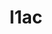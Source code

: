 ---
layout: page
title: l1ac
description: L1 Adaptive Augmentation for Geometric Tracking Control of Quadrotors
img: assets/img/l1ac_cropped.gif
redirect: https://github.com/xkhainguyen/geometry-l1ac-quadrotor
importance: 2
category: misc
---